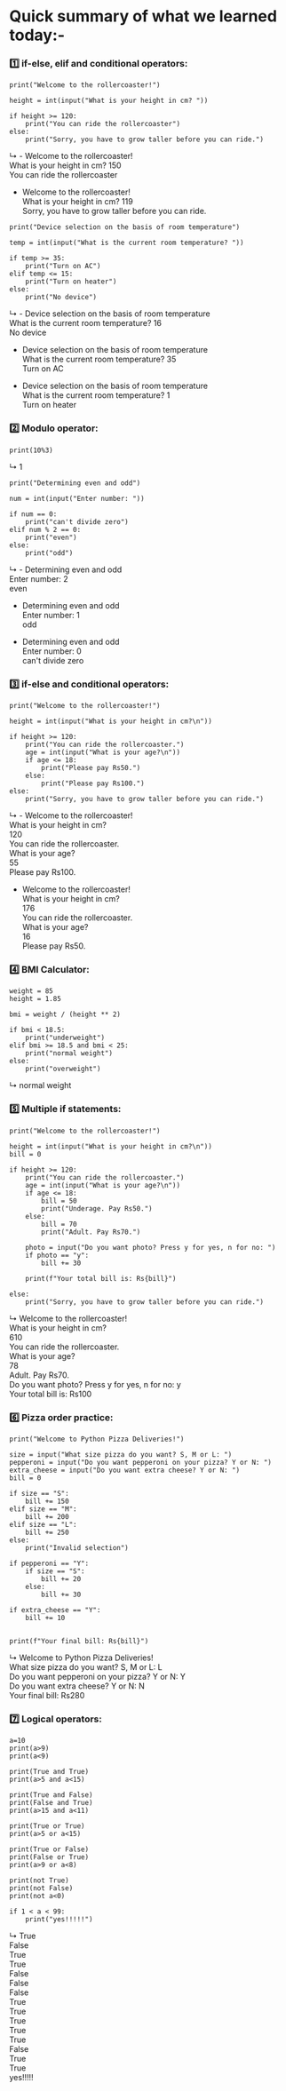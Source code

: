 # Quick summary of what we learned today:-

### 1️⃣ if-else, elif and conditional operators:

```
print("Welcome to the rollercoaster!")

height = int(input("What is your height in cm? "))

if height >= 120:
	print("You can ride the rollercoaster")
else:
	print("Sorry, you have to grow taller before you can ride.")
```
↳ - Welcome to the rollercoaster!  
     What is your height in cm? 150  
     You can ride the rollercoaster  

- Welcome to the rollercoaster!  
  What is your height in cm? 119  
  Sorry, you have to grow taller before you can ride.

```
print("Device selection on the basis of room temperature")

temp = int(input("What is the current room temperature? "))

if temp >= 35:
	print("Turn on AC")
elif temp <= 15:
	print("Turn on heater")
else:
	print("No device")
```
↳  - Device selection on the basis of room temperature  
        What is the current room temperature? 16  
     No device  

- Device selection on the basis of room temperature  
  What is the current room temperature? 35  
  Turn on AC

- Device selection on the basis of room temperature  
  What is the current room temperature? 1  
  Turn on heater

### 2️⃣ Modulo operator:

```
print(10%3)
```
↳  1

```
print("Determining even and odd")

num = int(input("Enter number: "))

if num == 0:
	print("can't divide zero")
elif num % 2 == 0:
	print("even")
else:
	print("odd")
```
↳ - Determining even and odd  
    Enter number: 2  
    even

- Determining even and odd  
  Enter number: 1  
  odd

- Determining even and odd  
  Enter number: 0  
  can't divide zero

### 3️⃣ if-else and conditional operators:

```
print("Welcome to the rollercoaster!")

height = int(input("What is your height in cm?\n"))

if height >= 120:
	print("You can ride the rollercoaster.")
	age = int(input("What is your age?\n"))
	if age <= 18:
		print("Please pay Rs50.")
	else:
		print("Please pay Rs100.")
else:
	print("Sorry, you have to grow taller before you can ride.")
```
↳ - Welcome to the rollercoaster!  
    What is your height in cm?  
    120  
    You can ride the rollercoaster.  
    What is your age?  
    55  
    Please pay Rs100.  

- Welcome to the rollercoaster!  
  What is your height in cm?  
  176  
  You can ride the rollercoaster.  
  What is your age?  
  16  
  Please pay Rs50.

### 4️⃣ BMI Calculator:

```
weight = 85
height = 1.85

bmi = weight / (height ** 2)

if bmi < 18.5:
    print("underweight")
elif bmi >= 18.5 and bmi < 25:
    print("normal weight")
else:
    print("overweight")
```
↳ normal weight

### 5️⃣ Multiple if statements:

```
print("Welcome to the rollercoaster!")

height = int(input("What is your height in cm?\n"))
bill = 0

if height >= 120:
	print("You can ride the rollercoaster.")
	age = int(input("What is your age?\n"))
	if age <= 18:
	    bill = 50
	    print("Underage. Pay Rs50.")
	else:
	    bill = 70
	    print("Adult. Pay Rs70.")
	
	photo = input("Do you want photo? Press y for yes, n for no: ")	
	if photo == "y":
	    bill += 30
	
	print(f"Your total bill is: Rs{bill}")
    
else:
	print("Sorry, you have to grow taller before you can ride.")
```
↳ Welcome to the rollercoaster!  
  What is your height in cm?  
  610  
  You can ride the rollercoaster.  
  What is your age?  
  78  
  Adult. Pay Rs70.  
  Do you want photo? Press y for yes, n for no: y  
  Your total bill is: Rs100

### 6️⃣ Pizza order practice:

```
print("Welcome to Python Pizza Deliveries!")

size = input("What size pizza do you want? S, M or L: ")
pepperoni = input("Do you want pepperoni on your pizza? Y or N: ")
extra_cheese = input("Do you want extra cheese? Y or N: ")
bill = 0

if size == "S":
	bill += 150
elif size == "M":
	bill += 200
elif size == "L":
	bill += 250
else:
	print("Invalid selection")	

if pepperoni == "Y":
    if size == "S":
        bill += 20
    else:
        bill += 30

if extra_cheese == "Y":
	bill += 10


print(f"Your final bill: Rs{bill}")
```
↳ Welcome to Python Pizza Deliveries!  
  What size pizza do you want? S, M or L: L  
  Do you want pepperoni on your pizza? Y or N: Y  
  Do you want extra cheese? Y or N: N  
  Your final bill: Rs280

### 7️⃣ Logical operators:

```
a=10
print(a>9)
print(a<9)

print(True and True)
print(a>5 and a<15)

print(True and False)
print(False and True)
print(a>15 and a<11)

print(True or True)
print(a>5 or a<15)

print(True or False)
print(False or True)
print(a>9 or a<8)

print(not True)
print(not False)
print(not a<0)

if 1 < a < 99:
    print("yes!!!!!")
```
↳ True  
  False  
  True  
  True  
  False  
  False  
  False  
  True  
  True  
  True  
  True  
  True  
  False  
  True  
  True  
  yes!!!!!
